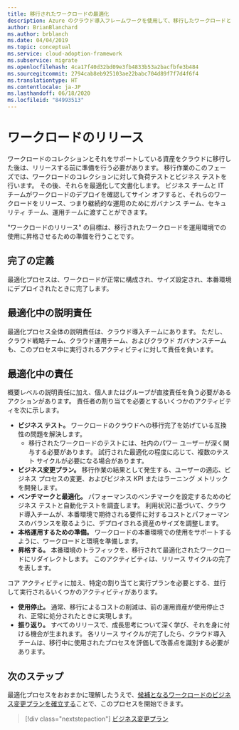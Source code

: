 ```yaml
---
title: 移行されたワークロードの最適化
description: Azure のクラウド導入フレームワークを使用して、移行したワークロードと資産を運用環境に昇格させる準備をします。
author: BrianBlanchard
ms.author: brblanch
ms.date: 04/04/2019
ms.topic: conceptual
ms.service: cloud-adoption-framework
ms.subservice: migrate
ms.openlocfilehash: 4ca17f40d32bd09e3fb4833b53a2bacfbfe3b484
ms.sourcegitcommit: 2794cab8eb925103ae22babc704d89f7f7d4f6f4
ms.translationtype: HT
ms.contentlocale: ja-JP
ms.lasthandoff: 06/18/2020
ms.locfileid: "84993513"
---
```

# <a name="release-workloads"></a>ワークロードのリリース

ワークロードのコレクションとそれをサポートしている資産をクラウドに移行した後は、リリースする前に準備を行う必要があります。 移行作業のこのフェーズでは、ワークロードのコレクションに対して負荷テストとビジネス テストを行います。 その後、それらを最適化して文書化します。 ビジネス チームと IT チームがワークロードのデプロイを確認してサイン オフすると、それらのワークロードをリリース、つまり継続的な運用のためにガバナンス チーム、セキュリティ チーム、運用チームに渡すことができます。

"ワークロードのリリース" の目標は、移行されたワークロードを運用環境での使用に昇格させるための準備を行うことです。

## <a name="definition-of-done"></a>完了の定義

最適化プロセスは、ワークロードが正常に構成され、サイズ設定され、本番環境にデプロイされたときに完了します。

## <a name="accountability-during-optimization"></a>最適化中の説明責任

最適化プロセス全体の説明責任は、クラウド導入チームにあります。 ただし、クラウド戦略チーム、クラウド運用チーム、およびクラウド ガバナンスチームも、このプロセス中に実行されるアクティビティに対して責任を負います。

## <a name="responsibilities-during-optimization"></a>最適化中の責任

概要レベルの説明責任に加え、個人またはグループが直接責任を負う必要があるアクションがあります。 責任者の割り当てを必要とするいくつかのアクティビティを次に示します。

- **ビジネス テスト。** ワークロードのクラウドへの移行完了を妨げている互換性の問題を解決します。
  - 移行されたワークロードのテストには、社内のパワー ユーザーが深く関与する必要があります。 試行された最適化の程度に応じて、複数のテスト サイクルが必要になる場合があります。
- **ビジネス変更プラン。** 移行作業の結果として発生する、ユーザーの適応、ビジネス プロセスの変更、およびビジネス KPI またはラーニング メトリックを開発します。
- **ベンチマークと最適化。** パフォーマンスのベンチマークを設定するためのビジネス テストと自動化テストを調査します。 利用状況に基づいて、クラウド導入チームが、本番環境で期待される要件に対するコストとパフォーマンスのバランスを取るように、デプロイされる資産のサイズを調整します。
- **本格運用するための準備。** ワークロードの本番環境での使用をサポートするように、ワークロードと環境を準備します。
- **昇格する。** 本番環境のトラフィックを、移行されて最適化されたワークロードにリダイレクトします。 このアクティビティは、リリース サイクルの完了を表します。

コア アクティビティに加え、特定の割り当てと実行プランを必要とする、並行して実行されるいくつかのアクティビティがあります。

- **使用停止。** 通常、移行によるコストの削減は、前の運用資産が使用停止され、正常に処分されたときに実現します。
- **振り返り。** すべてのリリースで、成長思考について深く学び、それを身に付ける機会が生まれます。 各リリース サイクルが完了したら、クラウド導入チームは、移行中に使用されたプロセスを評価して改善点を識別する必要があります。

## <a name="next-steps"></a>次のステップ

最適化プロセスをおおまかに理解したうえで、[候補となるワークロードのビジネス変更プランを確立する](./business-change-plan.md)ことで、このプロセスを開始できます。

> [!div class="nextstepaction"]
> [ビジネス変更プラン](./business-change-plan.md)
